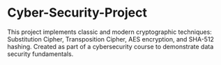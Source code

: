 # Cyber-Security-Project
This project implements classic and modern cryptographic techniques: Substitution Cipher, Transposition Cipher, AES encryption, and SHA-512 hashing. Created as part of a cybersecurity course to demonstrate data security fundamentals.
